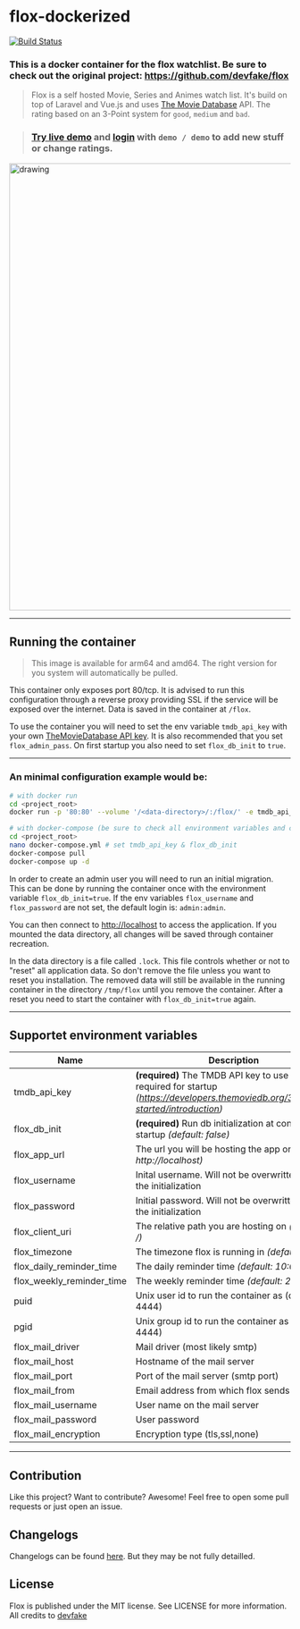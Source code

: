 # flox-dockerized

[![Build Status](https://drone.44net.ch/api/badges/olofvndrhr/flox-dockerized/status.svg)](https://drone.44net.ch/olofvndrhr/flox-dockerized)

### This is a docker container for the flox watchlist. Be sure to check out the original project: https://github.com/devfake/flox

>Flox is a self hosted Movie, Series and Animes watch list. It's build on top of Laravel and Vue.js and uses [The Movie Database](https://www.themoviedb.org/) API.
The rating based on an 3-Point system for `good`, `medium` and `bad`.

>### [Try live demo](https://flox-demo.pyxl.dev) and [login](https://flox-demo.pyxl.dev/login) with `demo / demo` to add new stuff or change ratings.

<img src="https://raw.githubusercontent.com/devfake/flox/master/public/assets/screenshot.jpg" alt="drawing" width="800"/>

---

## Running the container

> This image is available for arm64 and amd64. The right version for you system will automatically be pulled.

This container only exposes port 80/tcp. It is advised to run this configuration through a reverse proxy providing SSL if the service will be exposed over the internet. Data
is saved in the container at `/flox`.

To use the container you will need to set the env variable `tmdb_api_key` with your own [TheMovieDatabase API key](https://developers.themoviedb.org/3/getting-started/introduction). It is also recommended that you set `flox_admin_pass`. On first startup you also need to set `flox_db_init` to `true`.

---

### An minimal configuration example would be:
```bash
# with docker run
cd <project_root>
docker run -p '80:80' --volume '/<data-directory>/:/flox/' -e tmdb_api_key=<key> -e flox_db_init=true --name flox olofvndrhr:flox-dockerized:latest
```

```bash
# with docker-compose (be sure to check all environment variables and change when neccesary)
cd <project_root>
nano docker-compose.yml # set tmdb_api_key & flox_db_init
docker-compose pull
docker-compose up -d
```
In order to create an admin user you will need to run an initial migration. This can be done by running the container once with the environment variable `flox_db_init=true`.
If the env variables `flox_username` and `flox_password` are not set, the default login is: `admin:admin`.

You can then connect to [http://localhost](http://localhost) to access the application.
If you mounted the data directory, all changes will be saved through container recreation.

In the data directory is a file called `.lock`. This file controls whether or not to "reset" all application data. So don't remove the file unless you want to reset you installation.
The removed data will still be available in the running container in the directory `/tmp/flox` until you remove the container. After a reset you need to start the container with `flox_db_init=true` again.

---

## Supportet environment variables

| Name | Description |
|--|--|
| tmdb_api_key | **(required)** The TMDB API key to use - required for startup *(https://developers.themoviedb.org/3/getting-started/introduction)* |
| flox_db_init | **(required)** Run db initialization at container startup *(default: false)* |
| flox_app_url | The url you will be hosting the app on *(default: http://localhost)* |
| flox_username | Inital username. Will not be overwritten after the initialization |
| flox_password | Initial password. Will not be overwritten after the initialization|
| flox_client_uri | The relative path you are hosting on *(default: /)* |
| flox_timezone | The timezone flox is running in *(default: UTC)* |
| flox_daily_reminder_time | The daily reminder time *(default: 10:00)* |
| flox_weekly_reminder_time | The weekly reminder time *(default: 20:00)* |
| puid | Unix user id to run the container as (default 4444) |
| pgid | Unix group id to run the container as (default 4444) |
| flox_mail_driver | Mail driver (most likely smtp) |
| flox_mail_host | Hostname of the mail server |
| flox_mail_port | Port of the mail server (smtp port) |
| flox_mail_from | Email address from which flox sends the mails |
| flox_mail_username | User name on the mail server |
| flox_mail_password | User password |
| flox_mail_encryption | Encryption type (tls,ssl,none) |

---

## Contribution

Like this project? Want to contribute? Awesome! Feel free to open some pull requests or just open an issue.


## Changelogs

Changelogs can be found [here](https://github.com/olofvndrhr/flox-dockerized/blob/master/CHANGELOG.md). But they may be not fully detailled.


## License

Flox is published under the MIT license. See LICENSE for more information. All credits to [devfake](https://github.com/devfake/flox/releases)



